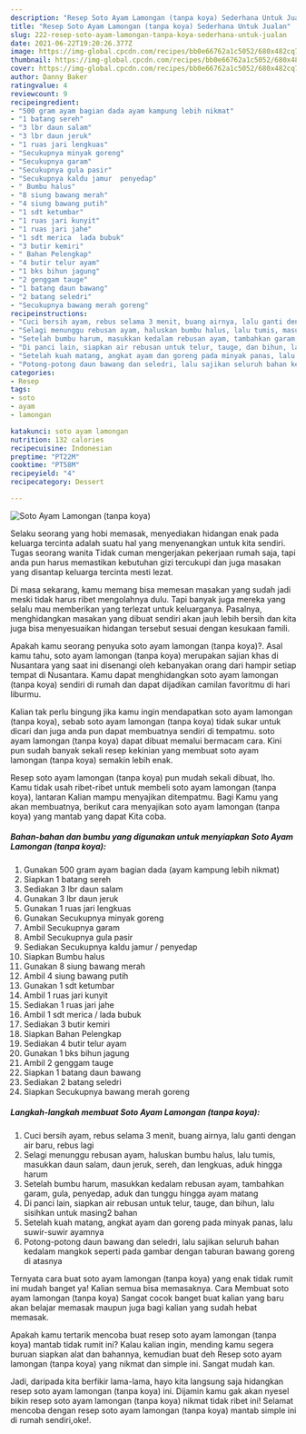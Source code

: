 ```yaml
---
description: "Resep Soto Ayam Lamongan (tanpa koya) Sederhana Untuk Jualan"
title: "Resep Soto Ayam Lamongan (tanpa koya) Sederhana Untuk Jualan"
slug: 222-resep-soto-ayam-lamongan-tanpa-koya-sederhana-untuk-jualan
date: 2021-06-22T19:20:26.377Z
image: https://img-global.cpcdn.com/recipes/bb0e66762a1c5052/680x482cq70/soto-ayam-lamongan-tanpa-koya-foto-resep-utama.jpg
thumbnail: https://img-global.cpcdn.com/recipes/bb0e66762a1c5052/680x482cq70/soto-ayam-lamongan-tanpa-koya-foto-resep-utama.jpg
cover: https://img-global.cpcdn.com/recipes/bb0e66762a1c5052/680x482cq70/soto-ayam-lamongan-tanpa-koya-foto-resep-utama.jpg
author: Danny Baker
ratingvalue: 4
reviewcount: 9
recipeingredient:
- "500 gram ayam bagian dada ayam kampung lebih nikmat"
- "1 batang sereh"
- "3 lbr daun salam"
- "3 lbr daun jeruk"
- "1 ruas jari lengkuas"
- "Secukupnya minyak goreng"
- "Secukupnya garam"
- "Secukupnya gula pasir"
- "Secukupnya kaldu jamur  penyedap"
- " Bumbu halus"
- "8 siung bawang merah"
- "4 siung bawang putih"
- "1 sdt ketumbar"
- "1 ruas jari kunyit"
- "1 ruas jari jahe"
- "1 sdt merica  lada bubuk"
- "3 butir kemiri"
- " Bahan Pelengkap"
- "4 butir telur ayam"
- "1 bks bihun jagung"
- "2 genggam tauge"
- "1 batang daun bawang"
- "2 batang seledri"
- "Secukupnya bawang merah goreng"
recipeinstructions:
- "Cuci bersih ayam, rebus selama 3 menit, buang airnya, lalu ganti dengan air baru, rebus lagi"
- "Selagi menunggu rebusan ayam, haluskan bumbu halus, lalu tumis, masukkan daun salam, daun jeruk, sereh, dan lengkuas, aduk hingga harum"
- "Setelah bumbu harum, masukkan kedalam rebusan ayam, tambahkan garam, gula, penyedap, aduk dan tunggu hingga ayam matang"
- "Di panci lain, siapkan air rebusan untuk telur, tauge, dan bihun, lalu sisihkan untuk masing2 bahan"
- "Setelah kuah matang, angkat ayam dan goreng pada minyak panas, lalu suwir-suwir ayamnya"
- "Potong-potong daun bawang dan seledri, lalu sajikan seluruh bahan kedalam mangkok seperti pada gambar dengan taburan bawang goreng di atasnya"
categories:
- Resep
tags:
- soto
- ayam
- lamongan

katakunci: soto ayam lamongan 
nutrition: 132 calories
recipecuisine: Indonesian
preptime: "PT22M"
cooktime: "PT58M"
recipeyield: "4"
recipecategory: Dessert

---
```



![Soto Ayam Lamongan (tanpa koya)](https://img-global.cpcdn.com/recipes/bb0e66762a1c5052/680x482cq70/soto-ayam-lamongan-tanpa-koya-foto-resep-utama.jpg)

Selaku seorang yang hobi memasak, menyediakan hidangan enak pada keluarga tercinta adalah suatu hal yang menyenangkan untuk kita sendiri. Tugas seorang  wanita Tidak cuman mengerjakan pekerjaan rumah saja, tapi anda pun harus memastikan kebutuhan gizi tercukupi dan juga masakan yang disantap keluarga tercinta mesti lezat.

Di masa  sekarang, kamu memang bisa memesan masakan yang sudah jadi meski tidak harus ribet mengolahnya dulu. Tapi banyak juga mereka yang selalu mau memberikan yang terlezat untuk keluarganya. Pasalnya, menghidangkan masakan yang dibuat sendiri akan jauh lebih bersih dan kita juga bisa menyesuaikan hidangan tersebut sesuai dengan kesukaan famili. 



Apakah kamu seorang penyuka soto ayam lamongan (tanpa koya)?. Asal kamu tahu, soto ayam lamongan (tanpa koya) merupakan sajian khas di Nusantara yang saat ini disenangi oleh kebanyakan orang dari hampir setiap tempat di Nusantara. Kamu dapat menghidangkan soto ayam lamongan (tanpa koya) sendiri di rumah dan dapat dijadikan camilan favoritmu di hari liburmu.

Kalian tak perlu bingung jika kamu ingin mendapatkan soto ayam lamongan (tanpa koya), sebab soto ayam lamongan (tanpa koya) tidak sukar untuk dicari dan juga anda pun dapat membuatnya sendiri di tempatmu. soto ayam lamongan (tanpa koya) dapat dibuat memalui bermacam cara. Kini pun sudah banyak sekali resep kekinian yang membuat soto ayam lamongan (tanpa koya) semakin lebih enak.

Resep soto ayam lamongan (tanpa koya) pun mudah sekali dibuat, lho. Kamu tidak usah ribet-ribet untuk membeli soto ayam lamongan (tanpa koya), lantaran Kalian mampu menyajikan ditempatmu. Bagi Kamu yang akan membuatnya, berikut cara menyajikan soto ayam lamongan (tanpa koya) yang mantab yang dapat Kita coba.

<!--inarticleads1-->

##### Bahan-bahan dan bumbu yang digunakan untuk menyiapkan Soto Ayam Lamongan (tanpa koya):

1. Gunakan 500 gram ayam bagian dada (ayam kampung lebih nikmat)
1. Siapkan 1 batang sereh
1. Sediakan 3 lbr daun salam
1. Gunakan 3 lbr daun jeruk
1. Gunakan 1 ruas jari lengkuas
1. Gunakan Secukupnya minyak goreng
1. Ambil Secukupnya garam
1. Ambil Secukupnya gula pasir
1. Sediakan Secukupnya kaldu jamur / penyedap
1. Siapkan  Bumbu halus
1. Gunakan 8 siung bawang merah
1. Ambil 4 siung bawang putih
1. Gunakan 1 sdt ketumbar
1. Ambil 1 ruas jari kunyit
1. Sediakan 1 ruas jari jahe
1. Ambil 1 sdt merica / lada bubuk
1. Sediakan 3 butir kemiri
1. Siapkan  Bahan Pelengkap
1. Sediakan 4 butir telur ayam
1. Gunakan 1 bks bihun jagung
1. Ambil 2 genggam tauge
1. Siapkan 1 batang daun bawang
1. Sediakan 2 batang seledri
1. Siapkan Secukupnya bawang merah goreng




<!--inarticleads2-->

##### Langkah-langkah membuat Soto Ayam Lamongan (tanpa koya):

1. Cuci bersih ayam, rebus selama 3 menit, buang airnya, lalu ganti dengan air baru, rebus lagi
1. Selagi menunggu rebusan ayam, haluskan bumbu halus, lalu tumis, masukkan daun salam, daun jeruk, sereh, dan lengkuas, aduk hingga harum
1. Setelah bumbu harum, masukkan kedalam rebusan ayam, tambahkan garam, gula, penyedap, aduk dan tunggu hingga ayam matang
1. Di panci lain, siapkan air rebusan untuk telur, tauge, dan bihun, lalu sisihkan untuk masing2 bahan
1. Setelah kuah matang, angkat ayam dan goreng pada minyak panas, lalu suwir-suwir ayamnya
1. Potong-potong daun bawang dan seledri, lalu sajikan seluruh bahan kedalam mangkok seperti pada gambar dengan taburan bawang goreng di atasnya




Ternyata cara buat soto ayam lamongan (tanpa koya) yang enak tidak rumit ini mudah banget ya! Kalian semua bisa memasaknya. Cara Membuat soto ayam lamongan (tanpa koya) Sangat cocok banget buat kalian yang baru akan belajar memasak maupun juga bagi kalian yang sudah hebat memasak.

Apakah kamu tertarik mencoba buat resep soto ayam lamongan (tanpa koya) mantab tidak rumit ini? Kalau kalian ingin, mending kamu segera buruan siapkan alat dan bahannya, kemudian buat deh Resep soto ayam lamongan (tanpa koya) yang nikmat dan simple ini. Sangat mudah kan. 

Jadi, daripada kita berfikir lama-lama, hayo kita langsung saja hidangkan resep soto ayam lamongan (tanpa koya) ini. Dijamin kamu gak akan nyesel bikin resep soto ayam lamongan (tanpa koya) nikmat tidak ribet ini! Selamat mencoba dengan resep soto ayam lamongan (tanpa koya) mantab simple ini di rumah sendiri,oke!.

